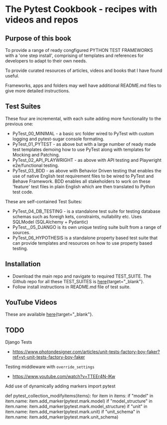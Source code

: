 # The Pytest Cookbook - recipes with videos and repos

## Purpose of this book 

To provide a range of ready congfigured PYTHON TEST FRAMEWORKS with a 'one step install', comprising of templates and references for developers to adapt to their own needs.

To provide curated resources of articles, videos and books that I have found useful.

Frameworks, apps and folders may well have additional README.md files to give more detailed instructions.

## Test Suites

These four are incremental, with each suite adding more functionality to the previous one:

- PyTest_00_MINIMAL - a basic src folder wired to PyTest with custom logging and pytest-sugar console formating.
- PyTest_01_PYTEST - as above but with a large number of ready made test templates demoing how to use PyTest along with templates for Mocking and Patching.
- PyTest_02_API_PLAYWRIGHT - as above with API testing and Playwright e2e/functional testing.
- PyTest_03_BDD - as above with Behavior Driven testing that enables the use of native English test requirement files to be wired to PyTest and Behave Framework. BDD enables all stakeholders to work on these 'feature' test files in plain English which are then translated to Python test code.

These are self-contained Test Suites:

- PyTest_04_DB_TESTING - is a standalone test suite for testing database schemas such as foreigh kets, constraints, nullability etc. Uses SQLModel (SQLAlchemy + Pydantic)
- PyTest__05_DJANGO is its own unique testing suite built from a range of sources.
- PyTest_06_HYPOTHESIS is a standalone property based test suite that can provide templates and resources on how to use property based testing.


## Installation

- Download the main repo and navigate to required TEST_SUITE. The Github repo for all these TEST_SUITES is [here](https://github.com/Python-Test-Engineer/PYTHON-TEST-FRAMEWORK){target="_blank"}.
- Follow install instructions in README.md file of test suite.

## YouTube Videos

These are available [here](https://www.youtube.com/playlist?list=PLsszRSbzjyvkincV5XUzF9BeGsckrjb74){target="_blank"}.


## TODO

Django Tests

- https://www.photondesigner.com/articles/unit-tests-factory-boy-faker?ref=yt-unit-tests-factory-boy-faker

Testing middleware with `override_settings`

- https://www.youtube.com/watch?v=TTEEr4N-lKw


Add use of dynamically adding markers
import pytest

def pytest_collection_modifyitems(items):
    for item in items:
        if "model" in item.name:
            item.add_marker(pytest.mark.model)
        if "model_structure" in item.name:
            item.add_marker(pytest.mark.model_structure)
        if "unit" in item.name:
            item.add_marker(pytest.mark.unit)
        if "unit_schema" in item.name:
            item.add_marker(pytest.mark.unit_schema)